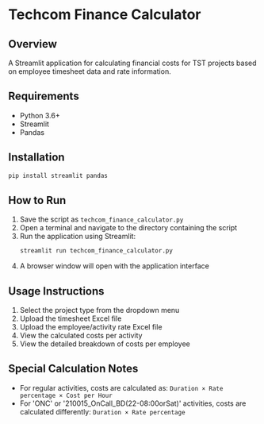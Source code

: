 # Techcom Finance Calculator

## Overview
A Streamlit application for calculating financial costs for TST projects based on employee timesheet data and rate information.

## Requirements
- Python 3.6+
- Streamlit
- Pandas

## Installation
```bash
pip install streamlit pandas
```

## How to Run
1. Save the script as `techcom_finance_calculator.py`
2. Open a terminal and navigate to the directory containing the script
3. Run the application using Streamlit:
   ```bash
   streamlit run techcom_finance_calculator.py
   ```
4. A browser window will open with the application interface

## Usage Instructions
1. Select the project type from the dropdown menu
2. Upload the timesheet Excel file
3. Upload the employee/activity rate Excel file
4. View the calculated costs per activity
5. View the detailed breakdown of costs per employee

## Special Calculation Notes
- For regular activities, costs are calculated as: `Duration × Rate percentage × Cost per Hour`
- For 'ONC' or '210015_OnCall_BD(22-08:00orSat)' activities, costs are calculated differently: `Duration × Rate percentage`